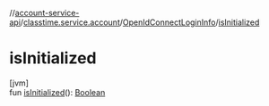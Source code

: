 //[account-service-api](../../../index.md)/[classtime.service.account](../index.md)/[OpenIdConnectLoginInfo](index.md)/[isInitialized](is-initialized.md)

# isInitialized

[jvm]\
fun [isInitialized](is-initialized.md)(): [Boolean](https://kotlinlang.org/api/latest/jvm/stdlib/kotlin/-boolean/index.html)
